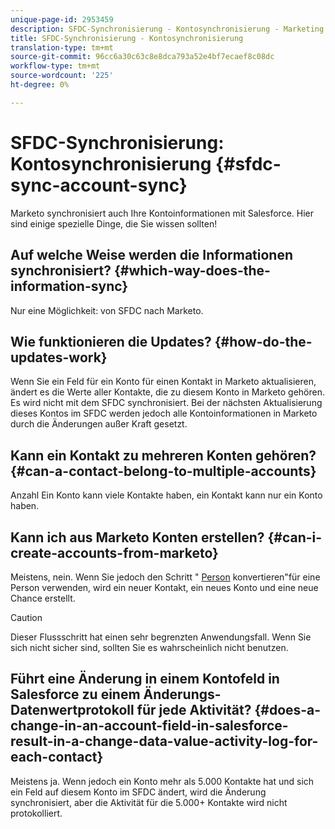 ```yaml
---
unique-page-id: 2953459
description: SFDC-Synchronisierung - Kontosynchronisierung - Marketing Docs - Produktdokumentation
title: SFDC-Synchronisierung - Kontosynchronisierung
translation-type: tm+mt
source-git-commit: 96cc6a30c63c8e8dca793a52e4bf7ecaef8c08dc
workflow-type: tm+mt
source-wordcount: '225'
ht-degree: 0%

---
```



# SFDC-Synchronisierung: Kontosynchronisierung {#sfdc-sync-account-sync}

Marketo synchronisiert auch Ihre Kontoinformationen mit Salesforce. Hier sind einige spezielle Dinge, die Sie wissen sollten!

## Auf welche Weise werden die Informationen synchronisiert? {#which-way-does-the-information-sync}

Nur eine Möglichkeit: von SFDC nach Marketo.

## Wie funktionieren die Updates? {#how-do-the-updates-work}

Wenn Sie ein Feld für ein Konto für einen Kontakt in Marketo aktualisieren, ändert es die Werte aller Kontakte, die zu diesem Konto in Marketo gehören. Es wird nicht mit dem SFDC synchronisiert. Bei der nächsten Aktualisierung dieses Kontos im SFDC werden jedoch alle Kontoinformationen in Marketo durch die Änderungen außer Kraft gesetzt.

## Kann ein Kontakt zu mehreren Konten gehören?  {#can-a-contact-belong-to-multiple-accounts}

Anzahl Ein Konto kann viele Kontakte haben, ein Kontakt kann nur ein Konto haben.

## Kann ich aus Marketo Konten erstellen? {#can-i-create-accounts-from-marketo}

Meistens, nein. Wenn Sie jedoch den Schritt &quot; [Person](../../../../product-docs/core-marketo-concepts/smart-campaigns/flow-actions/convert-person.md) konvertieren&quot;für eine Person verwenden, wird ein neuer Kontakt, ein neues Konto und eine neue Chance erstellt.

>[!CAUTION]
>
>Dieser Flussschritt hat einen sehr begrenzten Anwendungsfall. Wenn Sie sich nicht sicher sind, sollten Sie es wahrscheinlich nicht benutzen.

## Führt eine Änderung in einem Kontofeld in Salesforce zu einem Änderungs-Datenwertprotokoll für jede Aktivität?  {#does-a-change-in-an-account-field-in-salesforce-result-in-a-change-data-value-activity-log-for-each-contact}

Meistens ja. Wenn jedoch ein Konto mehr als 5.000 Kontakte hat und sich ein Feld auf diesem Konto im SFDC ändert, wird die Änderung synchronisiert, aber die Aktivität für die 5.000+ Kontakte wird nicht protokolliert.
